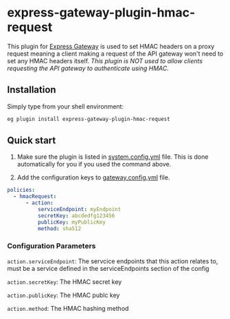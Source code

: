 # express-gateway-plugin-hmac-request
This plugin for [Express Gateway](https://express-gateway.io) is used to set HMAC headers on a proxy request meaning a client making a request of the API gateway won't need to set any HMAC headers itself. *This plugin is NOT used to allow clients requesting the API gateway to authenticate using HMAC.*
## Installation

Simply type from your shell environment:

```bash
eg plugin install express-gateway-plugin-hmac-request
```

## Quick start

1. Make sure the plugin is listed in [system.config.yml](https://www.express-gateway.io/docs/configuration/system.config.yml/) file.
This is done automatically for you if you used the command above.

2. Add the configuration keys to [gateway.config.yml](https://www.express-gateway.io/docs/configuration/gateway.config.yml/) file.

```yaml
policies:
  - hmacRequest:
      - action:
          serviceEndpoint: myEndpoint
          secretKey: abcdedfg123456
          publicKey: myPublicKey
          method: sha512
```

### Configuration Parameters
`action.serviceEndpoint`: The servcice endpoints that this action relates to, must be a service defined in the serviceEndpoints section of the config

`action.secretKey`: The HMAC secret key

`action.publicKey`: The HMAC publc key

`action.method`: The HMAC hashing method
